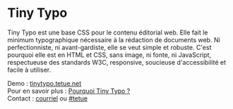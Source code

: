 Tiny Typo
=========

Tiny Typo est une base CSS pour le contenu éditorial web. Elle fait le minimum typographique nécessaire à la rédaction de documents web. Ni perfectionniste, ni avant-gardiste, elle se veut simple et robuste. C'est pourquoi elle est en HTML et CSS, sans image, ni fonte, ni JavaScript, respectueuse des standards W3C, responsive, soucieuse d'accessibilité et facile à utiliser.

Demo : [tinytypo.tetue.net](http://tinytypo.tetue.net)  
Pour en savoir plus : [Pourquoi Tiny Typo ?](http://romy.tetue.net/pourquoi-tiny-typo)  
Contact : [courriel](http://romy.tetue.net/contact) ou [#tetue](irc://irc.freenode.net/tetue)